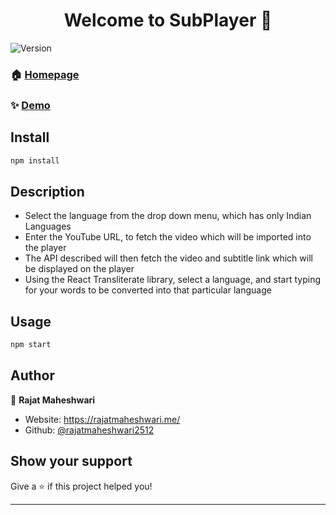 <h1 align="center">Welcome to SubPlayer 👋</h1>
<p>
  <img alt="Version" src="https://img.shields.io/badge/version-3.0.0-blue.svg?cacheSeconds=2592000" />
</p>

### 🏠 [Homepage](https://subplayer-task.netlify.app/)

### ✨ [Demo](https://subplayer-task.netlify.app/)

## Install

```sh
npm install
```

## Description

-   Select the language from the drop down menu, which has only Indian Languages
-   Enter the YouTube URL, to fetch the video which will be imported into the player
-   The API described will then fetch the video and subtitle link which will be displayed on the player
-   Using the React Transliterate library, select a language, and start typing for your words to be converted into that particular language

## Usage

```sh
npm start
```

## Author

👤 **Rajat Maheshwari**

-   Website: https://rajatmaheshwari.me/
-   Github: [@rajatmaheshwari2512](https://github.com/rajatmaheshwari2512)

## Show your support

Give a ⭐️ if this project helped you!

---

